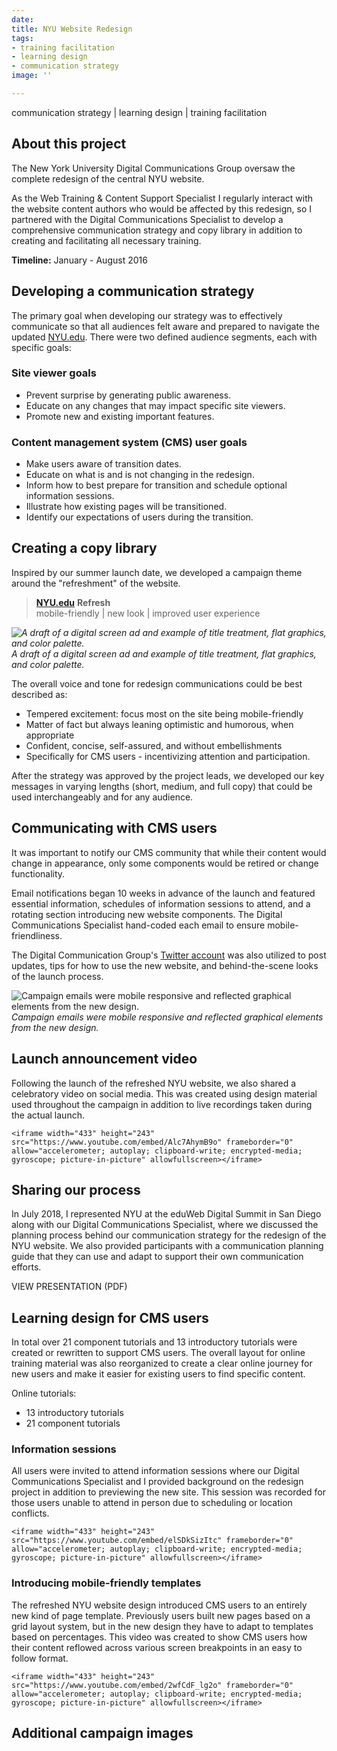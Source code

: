 ```yaml
---
date: 
title: NYU Website Redesign
tags:
- training facilitation
- learning design
- communication strategy
image: ''

---
```

communication strategy | learning design | training facilitation

## About this project

The New York University Digital Communications Group oversaw the complete redesign of the central NYU website.

As the Web Training & Content Support Specialist I regularly interact with the website content authors who would be affected by this redesign, so I partnered with the Digital Communications Specialist to develop a comprehensive communication strategy and copy library in addition to creating and facilitating all necessary training.

**Timeline:** January - August 2016

## Developing a communication strategy

The primary goal when developing our strategy was to effectively communicate so that all audiences felt aware and prepared to navigate the updated [NYU.edu](http://nyu.edu/). There were two defined audience segments, each with specific goals:

### Site viewer goals

* Prevent surprise by generating public awareness.
* Educate on any changes that may impact specific site viewers.
* Promote new and existing important features.

### Content management system (CMS) user goals

* Make users aware of transition dates.
* Educate on what is and is not changing in the redesign.
* Inform how to best prepare for transition and schedule optional information sessions.
* Illustrate how existing pages will be transitioned.
* Identify our expectations of users during the transition.

## Creating a copy library

Inspired by our summer launch date, we developed a campaign theme around the "refreshment" of the website.

> [**NYU.edu**](http://nyu.edu/) **Refresh**  
> mobile-friendly | new look | improved user experience

_![A draft of a digital screen ad and example of title treatment, flat graphics, and color palette.](/images/nyu-website-redesign/refresh-digital-screen.png "Draft digital screen ad")  
A draft of a digital screen ad and example of title treatment, flat graphics, and color palette._

The overall voice and tone for redesign communications could be best described as:

* Tempered excitement: focus most on the site being mobile-friendly
* Matter of fact but always leaning optimistic and humorous, when appropriate
* Confident, concise, self-assured, and without embellishments
* Specifically for CMS users - incentivizing attention and participation.

After the strategy was approved by the project leads, we developed our key messages in varying lengths (short, medium, and full copy) that could be used interchangeably and for any audience.

## Communicating with CMS users

It was important to notify our CMS community that while their content would change in appearance, only some components would be retired or change functionality.

Email notifications began 10 weeks in advance of the launch and featured essential information, schedules of information sessions to attend, and a rotating section introducing new website components. The Digital Communications Specialist hand-coded each email to ensure mobile-friendliness.

The Digital Communication Group's [Twitter account](https://twitter.com/NYUdigicomm) was also utilized to post updates, tips for how to use the new website, and behind-the-scene looks of the launch process.

![Campaign emails were mobile responsive and reflected graphical elements from the new design.](/images/nyu-website-redesign/nyu-refresh.jpg "Campaign email mockups")  
_Campaign emails were mobile responsive and reflected graphical elements from the new design._

## Launch announcement video

Following the launch of the refreshed NYU website, we also shared a celebratory video on social media. This was created using design material used throughout the campaign in addition to live recordings taken during the actual launch.

    <iframe width="433" height="243" src="https://www.youtube.com/embed/Alc7AhymB9o" frameborder="0" allow="accelerometer; autoplay; clipboard-write; encrypted-media; gyroscope; picture-in-picture" allowfullscreen></iframe>

## Sharing our process

In July 2018, I represented NYU at the eduWeb Digital Summit in San Diego along with our Digital Communications Specialist, where we discussed the planning process behind our communication strategy for the redesign of the NYU website. We also provided participants with a communication planning guide that they can use and adapt to support their own communication efforts.

VIEW PRESENTATION (PDF)

## Learning design for CMS users

In total over 21 component tutorials and 13 introductory tutorials were created or rewritten to support CMS users. The overall layout for online training material was also reorganized to create a clear online journey for new users and make it easier for existing users to find specific content.

Online tutorials:

* 13 introductory tutorials
* 21 component tutorials

### Information sessions

All users were invited to attend information sessions where our Digital Communications Specialist and I provided background on the redesign project in addition to previewing the new site. This session was recorded for those users unable to attend in person due to scheduling or location conflicts.

    <iframe width="433" height="243" src="https://www.youtube.com/embed/elSDkSizItc" frameborder="0" allow="accelerometer; autoplay; clipboard-write; encrypted-media; gyroscope; picture-in-picture" allowfullscreen></iframe>

### Introducing mobile-friendly templates

The refreshed NYU website design introduced CMS users to an entirely new kind of page template. Previously users built new pages based on a grid layout system, but in the new design they have to adapt to templates based on percentages. This video was created to show CMS users how their content reflowed across various screen breakpoints in an easy to follow format.

    <iframe width="433" height="243" src="https://www.youtube.com/embed/2wfCdF_lg2o" frameborder="0" allow="accelerometer; autoplay; clipboard-write; encrypted-media; gyroscope; picture-in-picture" allowfullscreen></iframe>

## Additional campaign images